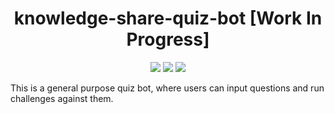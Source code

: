 <h1 align="center">
    knowledge-share-quiz-bot [Work In Progress]
</h1>

<p align="center">
    <a href="https://github.com/surajcm/knowledge-share-quiz-bot/commits/" title="Last Commit"><img src="https://img.shields.io/github/last-commit/surajcm/knowledge-share-quiz-bot?style=flat"></a>
    <a href="https://github.com/surajcm/knowledge-share-quiz-bot/issues" title="Open Issues"><img src="https://img.shields.io/github/issues/surajcm/knowledge-share-quiz-bot?style=flat"></a>
    <a href="https://github.com/surajcm/knowledge-share-quiz-bot/blob/master/LICENSE" title="License"><img src="https://img.shields.io/badge/License-Apache%203.0-green.svg?style=flat"></a>
</p>

This is a general purpose quiz bot, where users can input questions and run challenges against them.

